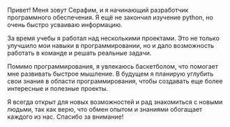 Привет! Меня зовут Серафим, и я начинающий разработчик программного обеспечения. Я ещё не закончил изучение python, но очень быстро усваиваю информацию. 

За время учебы я работал над несколькими проектами. Это не только улучшило мои навыки в программировании, но и дало возможность работать в команде и решать реальные задачи.

Помимо программирования, я увлекаюсь баскетболом, что помогает мне развивать быстрое мышление. В будущем я планирую углубить свои знания в области программирования, чтобы создавать еще более интересные и полезные проекты.

Я всегда открыт для новых возможностей и рад знакомиться с новыми людьми, так как верю, что обмен опытом и знаниями обогащает каждого из нас. Спасибо за внимание!

